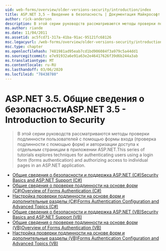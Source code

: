 ```yaml
---
uid: web-forms/overview/older-versions-security/introduction/index
title: ASP.NET 3,5 — Введение в безопасность | Документация Майкрософт
author: rick-anderson
description: В этой серии руководств рассматриваются методы проверки подлинности пользователей с помощью формы входа (проверка подлинности с помощью форм) и авторизации доступа к отдельным страницам в...
ms.author: riande
ms.date: 11/04/2011
ms.assetid: ac5fcd71-317a-41ba-91ac-95121fc68126
msc.legacyurl: /web-forms/overview/older-versions-security/introduction
msc.type: chapter
ms.openlocfilehash: 7481981ad95eab7cd1bd906084f3a979c5a44dd1
ms.sourcegitcommit: e7e91932a6e91a63e2e46417626f39d6b244a3ab
ms.translationtype: MT
ms.contentlocale: ru-RU
ms.lasthandoff: 03/06/2020
ms.locfileid: "78438780"
---
```

# <a name="aspnet-35---introduction-to-security"></a><span data-ttu-id="a5fd7-103">ASP.NET 3.5. Общие сведения о безопасности</span><span class="sxs-lookup"><span data-stu-id="a5fd7-103">ASP.NET 3.5 - Introduction to Security</span></span>

> <span data-ttu-id="a5fd7-104">В этой серии руководств рассматриваются методы проверки подлинности пользователей с помощью формы входа (проверка подлинности с помощью форм) и авторизации доступа к отдельным страницам в приложении ASP.NET.</span><span class="sxs-lookup"><span data-stu-id="a5fd7-104">This series of tutorials explores techniques for authenticating users using a login form (forms authentication) and authorizing access to individual pages in an ASP.NET application.</span></span>

- [<span data-ttu-id="a5fd7-105">Общие сведения о безопасности и поддержка ASP.NET (C#)</span><span class="sxs-lookup"><span data-stu-id="a5fd7-105">Security Basics and ASP.NET Support (C#)</span></span>](security-basics-and-asp-net-support-cs.md)
- [<span data-ttu-id="a5fd7-106">Общие сведения о проверке подлинности на основе форм (C#)</span><span class="sxs-lookup"><span data-stu-id="a5fd7-106">Overview of Forms Authentication (C#)</span></span>](an-overview-of-forms-authentication-cs.md)
- [<span data-ttu-id="a5fd7-107">Настройка проверки подлинности на основе форм и дополнительные разделы (C#)</span><span class="sxs-lookup"><span data-stu-id="a5fd7-107">Forms Authentication Configuration and Advanced Topics (C#)</span></span>](forms-authentication-configuration-and-advanced-topics-cs.md)
- [<span data-ttu-id="a5fd7-108">Общие сведения о безопасности и поддержка ASP.NET (VB)</span><span class="sxs-lookup"><span data-stu-id="a5fd7-108">Security Basics and ASP.NET Support (VB)</span></span>](security-basics-and-asp-net-support-vb.md)
- [<span data-ttu-id="a5fd7-109">Общие сведения о проверке подлинности на основе форм (VB)</span><span class="sxs-lookup"><span data-stu-id="a5fd7-109">Overview of Forms Authentication (VB)</span></span>](an-overview-of-forms-authentication-vb.md)
- [<span data-ttu-id="a5fd7-110">Настройка проверки подлинности на основе форм и дополнительные разделы (VB)</span><span class="sxs-lookup"><span data-stu-id="a5fd7-110">Forms Authentication Configuration and Advanced Topics (VB)</span></span>](forms-authentication-configuration-and-advanced-topics-vb.md)
